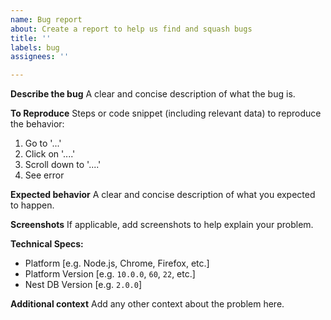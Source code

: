 ```yaml
---
name: Bug report
about: Create a report to help us find and squash bugs
title: ''
labels: bug
assignees: ''

---
```


**Describe the bug**
A clear and concise description of what the bug is.

**To Reproduce**
Steps or code snippet (including relevant data) to reproduce the behavior:
1. Go to '...'
2. Click on '....'
3. Scroll down to '....'
4. See error

**Expected behavior**
A clear and concise description of what you expected to happen.

**Screenshots**
If applicable, add screenshots to help explain your problem.

**Technical Specs:**
 - Platform [e.g. Node.js, Chrome, Firefox, etc.]
 - Platform Version [e.g. `10.0.0`, `60`, `22`, etc.]
 - Nest DB Version [e.g. `2.0.0`]

**Additional context**
Add any other context about the problem here.
